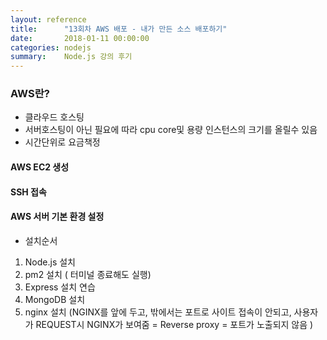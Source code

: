 ```yaml
---
layout: reference
title:      "13회차 AWS 배포 - 내가 만든 소스 배포하기"
date:       2018-01-11 00:00:00
categories: nodejs
summary:    Node.js 강의 후기
---
```


### AWS란?

- 클라우드 호스팅
- 서버호스팅이 아닌 필요에 따라 cpu core및 용량 인스턴스의 크기를 올릴수 있음
- 시간단위로 요금책정

#### AWS EC2 생성

#### SSH 접속

#### AWS 서버 기본 환경 설정

- 설치순서
1. Node.js 설치
2. pm2 설치 ( 터미널 종료해도 실행)
3. Express 설치 연습
4. MongoDB 설치
5. nginx 설치 (NGINX를 앞에 두고, 밖에서는 포트로 사이트 접속이 안되고, 사용자가 REQUEST시 NGINX가 보여줌 = Reverse proxy = 포트가 노출되지 않음 )


